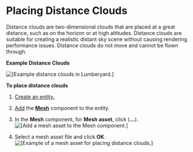 # Placing Distance Clouds<a name="weather-clouds-2d-distance-mesh"></a>

Distance clouds are two\-dimensional clouds that are placed at a great distance, such as on the horizon or at high altitudes\. Distance clouds are suitable for creating a realistic distant sky scene without causing rendering performance issues\. Distance clouds do not move and cannot be flown through\.

**Example Distance Clouds**  

![\[Example distance clouds in Lumberyard.\]](http://docs.aws.amazon.com/lumberyard/latest/userguide/images/weather-clouds-2d-distance-mesh-1.png)

**To place distance clouds**

1. [Create an entity\.](creating-entity.md)

1. [Add](component-working-adding.md) the [**Mesh**](component-static-mesh.md) component to the entity\.

1. In the **Mesh** component, for **Mesh asset**, click \(**…**\)\.  
![\[Add a mesh asset to the Mesh component.\]](http://docs.aws.amazon.com/lumberyard/latest/userguide/images/weather-clouds-2d-distance-mesh-2.png)

1. Select a mesh asset file and click **OK**\.  
![\[Example of a mesh asset for placing distance clouds.\]](http://docs.aws.amazon.com/lumberyard/latest/userguide/images/weather-clouds-2d-distance-mesh-3.png)